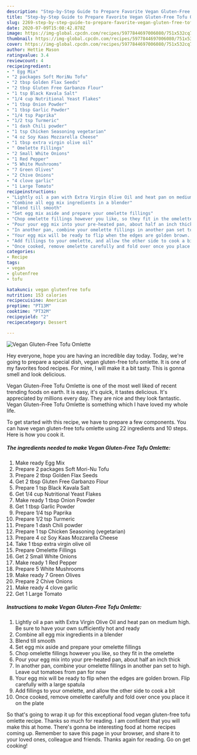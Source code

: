 ```yaml
---
description: "Step-by-Step Guide to Prepare Favorite Vegan Gluten-Free Tofu Omlette"
title: "Step-by-Step Guide to Prepare Favorite Vegan Gluten-Free Tofu Omlette"
slug: 2269-step-by-step-guide-to-prepare-favorite-vegan-gluten-free-tofu-omlette
date: 2020-07-09T15:08:42.878Z
image: https://img-global.cpcdn.com/recipes/5977844697006080/751x532cq70/vegan-gluten-free-tofu-omlette-recipe-main-photo.jpg
thumbnail: https://img-global.cpcdn.com/recipes/5977844697006080/751x532cq70/vegan-gluten-free-tofu-omlette-recipe-main-photo.jpg
cover: https://img-global.cpcdn.com/recipes/5977844697006080/751x532cq70/vegan-gluten-free-tofu-omlette-recipe-main-photo.jpg
author: Hettie Mason
ratingvalue: 3.4
reviewcount: 4
recipeingredient:
- " Egg Mix"
- "2 packages Soft MoriNu Tofu"
- "2 tbsp Golden Flax Seeds"
- "2 tbsp Gluten Free Garbanzo Flour"
- "1 tsp Black Kavala Salt"
- "1/4 cup Nutritional Yeast Flakes"
- "1 tbsp Onion Powder"
- "1 tbsp Garlic Powder"
- "1/4 tsp Paprika"
- "1/2 tsp Turmeric"
- "1 dash Chili powder"
- "1 tsp Chicken Seasoning vegetarian"
- "4 oz Soy Kaas Mozzarella Cheese"
- "1 tbsp extra virgin olive oil"
- " Omelette Fillings"
- "2 Small White Onions"
- "1 Red Pepper"
- "5 White Mushrooms"
- "7 Green Olives"
- "2 Chive Onions"
- "4 clove garlic"
- "1 Large Tomato"
recipeinstructions:
- "Lightly oil a pan with Extra Virgin Olive Oil and heat pan on medium high. Be sure to have your own sufficiently hot and ready"
- "Combine all egg mix ingredients in a blender"
- "Blend till smooth"
- "Set egg mix aside and prepare your omelette fillings"
- "Chop omelette fillings however you like, so they fit in the omelette"
- "Pour your egg mix into your pre-heated pan, about half an inch thick"
- "In another pan, combine your omelette fillings in another pan set to high. Leave out tomatoes from pan for now"
- "Your egg mix will be ready to flip when the edges are golden brown. Flip carefully with a large spatula"
- "Add fillings to your omelette, and allow the other side to cook a bit"
- "Once cooked, remove omelette carefully and fold over once you place it on the plate"
categories:
- Recipe
tags:
- vegan
- glutenfree
- tofu

katakunci: vegan glutenfree tofu 
nutrition: 153 calories
recipecuisine: American
preptime: "PT13M"
cooktime: "PT32M"
recipeyield: "2"
recipecategory: Dessert

---
```



![Vegan Gluten-Free Tofu Omlette](https://img-global.cpcdn.com/recipes/5977844697006080/751x532cq70/vegan-gluten-free-tofu-omlette-recipe-main-photo.jpg)

Hey everyone, hope you are having an incredible day today. Today, we're going to prepare a special dish, vegan gluten-free tofu omlette. It is one of my favorites food recipes. For mine, I will make it a bit tasty. This is gonna smell and look delicious.

Vegan Gluten-Free Tofu Omlette is one of the most well liked of recent trending foods on earth. It is easy, it's quick, it tastes delicious. It's appreciated by millions every day. They are nice and they look fantastic. Vegan Gluten-Free Tofu Omlette is something which I have loved my whole life.




To get started with this recipe, we have to prepare a few components. You can have vegan gluten-free tofu omlette using 22 ingredients and 10 steps. Here is how you cook it.

<!--inarticleads1-->

##### The ingredients needed to make Vegan Gluten-Free Tofu Omlette:

1. Make ready  Egg Mix
1. Prepare 2 packages Soft Mori-Nu Tofu
1. Prepare 2 tbsp Golden Flax Seeds
1. Get 2 tbsp Gluten Free Garbanzo Flour
1. Prepare 1 tsp Black Kavala Salt
1. Get 1/4 cup Nutritional Yeast Flakes
1. Make ready 1 tbsp Onion Powder
1. Get 1 tbsp Garlic Powder
1. Prepare 1/4 tsp Paprika
1. Prepare 1/2 tsp Turmeric
1. Prepare 1 dash Chili powder
1. Prepare 1 tsp Chicken Seasoning (vegetarian)
1. Prepare 4 oz Soy Kaas Mozzarella Cheese
1. Take 1 tbsp extra virgin olive oil
1. Prepare  Omelette Fillings
1. Get 2 Small White Onions
1. Make ready 1 Red Pepper
1. Prepare 5 White Mushrooms
1. Make ready 7 Green Olives
1. Prepare 2 Chive Onions
1. Make ready 4 clove garlic
1. Get 1 Large Tomato




<!--inarticleads2-->

##### Instructions to make Vegan Gluten-Free Tofu Omlette:

1. Lightly oil a pan with Extra Virgin Olive Oil and heat pan on medium high. Be sure to have your own sufficiently hot and ready
1. Combine all egg mix ingredients in a blender
1. Blend till smooth
1. Set egg mix aside and prepare your omelette fillings
1. Chop omelette fillings however you like, so they fit in the omelette
1. Pour your egg mix into your pre-heated pan, about half an inch thick
1. In another pan, combine your omelette fillings in another pan set to high. Leave out tomatoes from pan for now
1. Your egg mix will be ready to flip when the edges are golden brown. Flip carefully with a large spatula
1. Add fillings to your omelette, and allow the other side to cook a bit
1. Once cooked, remove omelette carefully and fold over once you place it on the plate




So that's going to wrap it up for this exceptional food vegan gluten-free tofu omlette recipe. Thanks so much for reading. I am confident that you will make this at home. There's gonna be interesting food at home recipes coming up. Remember to save this page in your browser, and share it to your loved ones, colleague and friends. Thanks again for reading. Go on get cooking!
